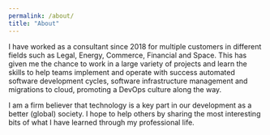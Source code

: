 ```yaml
---
permalink: /about/
title: "About"
---
```


I have worked as a consultant since 2018 for multiple customers in different fields such as Legal, Energy, Commerce, Financial and Space. This has given me the chance to work in a large variety of projects and learn the skills to help teams implement and operate with success automated software development cycles, software infrastructure management and migrations to cloud, promoting a DevOps culture along the way.

I am a firm believer that technology is a key part in our development as a better (global) society. I hope to help others by sharing the most interesting bits of what I have learned through my professional life.
